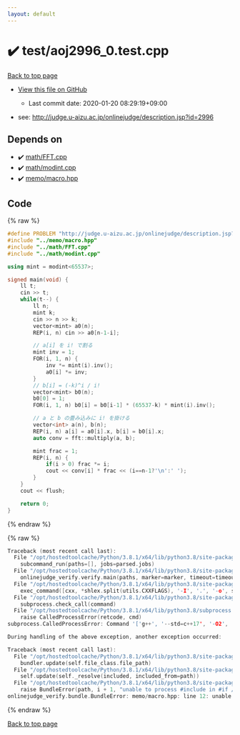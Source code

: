```yaml
---
layout: default
---
```


<!-- mathjax config similar to math.stackexchange -->
<script type="text/javascript" async
  src="https://cdnjs.cloudflare.com/ajax/libs/mathjax/2.7.5/MathJax.js?config=TeX-MML-AM_CHTML">
</script>
<script type="text/x-mathjax-config">
  MathJax.Hub.Config({
    TeX: { equationNumbers: { autoNumber: "AMS" }},
    tex2jax: {
      inlineMath: [ ['$','$'] ],
      processEscapes: true
    },
    "HTML-CSS": { matchFontHeight: false },
    displayAlign: "left",
    displayIndent: "2em"
  });
</script>

<script type="text/javascript" src="https://cdnjs.cloudflare.com/ajax/libs/jquery/3.4.1/jquery.min.js"></script>
<script src="https://cdn.jsdelivr.net/npm/jquery-balloon-js@1.1.2/jquery.balloon.min.js" integrity="sha256-ZEYs9VrgAeNuPvs15E39OsyOJaIkXEEt10fzxJ20+2I=" crossorigin="anonymous"></script>
<script type="text/javascript" src="../../assets/js/copy-button.js"></script>
<link rel="stylesheet" href="../../assets/css/copy-button.css" />


# :heavy_check_mark: test/aoj2996_0.test.cpp

<a href="../../index.html">Back to top page</a>

* <a href="{{ site.github.repository_url }}/blob/master/test/aoj2996_0.test.cpp">View this file on GitHub</a>
    - Last commit date: 2020-01-20 08:29:19+09:00


* see: <a href="http://judge.u-aizu.ac.jp/onlinejudge/description.jsp?id=2996">http://judge.u-aizu.ac.jp/onlinejudge/description.jsp?id=2996</a>


## Depends on

* :heavy_check_mark: <a href="../../library/math/FFT.cpp.html">math/FFT.cpp</a>
* :heavy_check_mark: <a href="../../library/math/modint.cpp.html">math/modint.cpp</a>
* :heavy_check_mark: <a href="../../library/memo/macro.hpp.html">memo/macro.hpp</a>


## Code

<a id="unbundled"></a>
{% raw %}
```cpp
#define PROBLEM "http://judge.u-aizu.ac.jp/onlinejudge/description.jsp?id=2996"
#include "../memo/macro.hpp"
#include "../math/FFT.cpp"
#include "../math/modint.cpp"

using mint = modint<65537>;

signed main(void) {
    ll t;
    cin >> t;
    while(t--) {
        ll n;
        mint k;
        cin >> n >> k;
        vector<mint> a0(n);
        REP(i, n) cin >> a0[n-1-i];

        // a[i] を i! で割る
        mint inv = 1;
        FOR(i, 1, n) {
            inv *= mint(i).inv();
            a0[i] *= inv;
        }
        // b[i] = (-k)^i / i!
        vector<mint> b0(n);
        b0[0] = 1;
        FOR(i, 1, n) b0[i] = b0[i-1] * (65537-k) * mint(i).inv();

        // a と b の畳み込みに i! を掛ける
        vector<int> a(n), b(n);
        REP(i, n) a[i] = a0[i].x, b[i] = b0[i].x;
        auto conv = fft::multiply(a, b);

        mint frac = 1;
        REP(i, n) {
            if(i > 0) frac *= i;
            cout << conv[i] * frac << (i==n-1?'\n':' ');
        }
    }
    cout << flush;

    return 0;
}
```
{% endraw %}

<a id="bundled"></a>
{% raw %}
```cpp
Traceback (most recent call last):
  File "/opt/hostedtoolcache/Python/3.8.1/x64/lib/python3.8/site-packages/onlinejudge_verify/main.py", line 173, in main
    subcommand_run(paths=[], jobs=parsed.jobs)
  File "/opt/hostedtoolcache/Python/3.8.1/x64/lib/python3.8/site-packages/onlinejudge_verify/main.py", line 66, in subcommand_run
    onlinejudge_verify.verify.main(paths, marker=marker, timeout=timeout, jobs=jobs)
  File "/opt/hostedtoolcache/Python/3.8.1/x64/lib/python3.8/site-packages/onlinejudge_verify/verify.py", line 98, in main
    exec_command([cxx, *shlex.split(utils.CXXFLAGS), '-I', '.', '-o', shlex.quote(str(directory / 'a.out')), shlex.quote(str(path))])
  File "/opt/hostedtoolcache/Python/3.8.1/x64/lib/python3.8/site-packages/onlinejudge_verify/verify.py", line 26, in exec_command
    subprocess.check_call(command)
  File "/opt/hostedtoolcache/Python/3.8.1/x64/lib/python3.8/subprocess.py", line 364, in check_call
    raise CalledProcessError(retcode, cmd)
subprocess.CalledProcessError: Command '['g++', '--std=c++17', '-O2', '-Wall', '-g', '-I', '.', '-o', '.verify-helper/cache/296c97ae1890759db5ff458d400e3695/a.out', 'test/aoj0425.test.cpp']' returned non-zero exit status 1.

During handling of the above exception, another exception occurred:

Traceback (most recent call last):
  File "/opt/hostedtoolcache/Python/3.8.1/x64/lib/python3.8/site-packages/onlinejudge_verify/docs.py", line 340, in write_contents
    bundler.update(self.file_class.file_path)
  File "/opt/hostedtoolcache/Python/3.8.1/x64/lib/python3.8/site-packages/onlinejudge_verify/bundle.py", line 154, in update
    self.update(self._resolve(included, included_from=path))
  File "/opt/hostedtoolcache/Python/3.8.1/x64/lib/python3.8/site-packages/onlinejudge_verify/bundle.py", line 153, in update
    raise BundleError(path, i + 1, "unable to process #include in #if / #ifdef / #ifndef other than include guards")
onlinejudge_verify.bundle.BundleError: memo/macro.hpp: line 12: unable to process #include in #if / #ifdef / #ifndef other than include guards

```
{% endraw %}

<a href="../../index.html">Back to top page</a>

